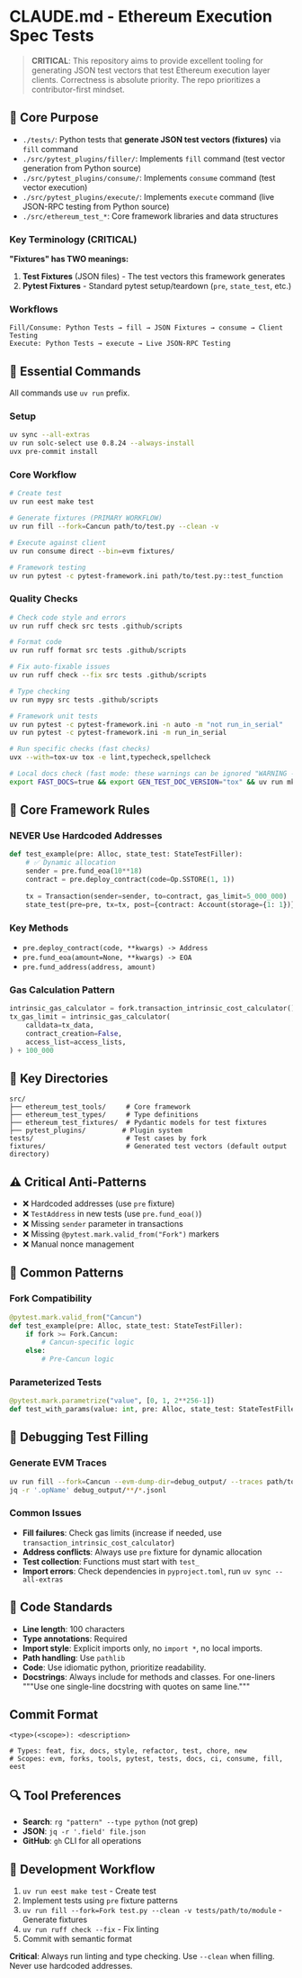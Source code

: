 # CLAUDE.md - Ethereum Execution Spec Tests

> **CRITICAL**: This repository aims to provide excellent tooling for generating JSON test vectors that test Ethereum execution layer clients. Correctness is absolute priority. The repo prioritizes a contributor-first mindset.

## 🎯 Core Purpose

- `./tests/`: Python tests that **generate JSON test vectors (fixtures)** via `fill` command
- `./src/pytest_plugins/filler/`: Implements `fill` command (test vector generation from Python source)
- `./src/pytest_plugins/consume/`: Implements `consume` command (test vector execution)
- `./src/pytest_plugins/execute/`: Implements `execute` command (live JSON-RPC testing from Python source)
- `./src/ethereum_test_*`: Core framework libraries and data structures

### Key Terminology (CRITICAL)

**"Fixtures" has TWO meanings:**

1. **Test Fixtures** (JSON files) - The test vectors this framework generates
2. **Pytest Fixtures** - Standard pytest setup/teardown (`pre`, `state_test`, etc.)

### Workflows

```text
Fill/Consume: Python Tests → fill → JSON Fixtures → consume → Client Testing
Execute: Python Tests → execute → Live JSON-RPC Testing
```

## 🚀 Essential Commands

All commands use `uv run` prefix.

### Setup

```bash
uv sync --all-extras
uv run solc-select use 0.8.24 --always-install
uvx pre-commit install
```

### Core Workflow

```bash
# Create test
uv run eest make test

# Generate fixtures (PRIMARY WORKFLOW)
uv run fill --fork=Cancun path/to/test.py --clean -v

# Execute against client
uv run consume direct --bin=evm fixtures/

# Framework testing
uv run pytest -c pytest-framework.ini path/to/test.py::test_function
```

### Quality Checks

```bash
# Check code style and errors
uv run ruff check src tests .github/scripts

# Format code
uv run ruff format src tests .github/scripts

# Fix auto-fixable issues
uv run ruff check --fix src tests .github/scripts

# Type checking
uv run mypy src tests .github/scripts

# Framework unit tests
uv run pytest -c pytest-framework.ini -n auto -m "not run_in_serial"
uv run pytest -c pytest-framework.ini -m run_in_serial

# Run specific checks (fast checks)
uvx --with=tox-uv tox -e lint,typecheck,spellcheck

# Local docs check (fast mode: these warnings can be ignored "WARNING -  Doc file 'writing_tests/..."):
export FAST_DOCS=true && export GEN_TEST_DOC_VERSION="tox" && uv run mkdocs build
```

## 🎯 Core Framework Rules

### NEVER Use Hardcoded Addresses

```python
def test_example(pre: Alloc, state_test: StateTestFiller):
    # ✅ Dynamic allocation
    sender = pre.fund_eoa(10**18)
    contract = pre.deploy_contract(code=Op.SSTORE(1, 1))
    
    tx = Transaction(sender=sender, to=contract, gas_limit=5_000_000)
    state_test(pre=pre, tx=tx, post={contract: Account(storage={1: 1})})
```

### Key Methods

- `pre.deploy_contract(code, **kwargs) -> Address`
- `pre.fund_eoa(amount=None, **kwargs) -> EOA`
- `pre.fund_address(address, amount)`

### Gas Calculation Pattern

```python
intrinsic_gas_calculator = fork.transaction_intrinsic_cost_calculator()
tx_gas_limit = intrinsic_gas_calculator(
    calldata=tx_data,
    contract_creation=False,
    access_list=access_lists,
) + 100_000
```

## 📁 Key Directories

```text
src/
├── ethereum_test_tools/     # Core framework
├── ethereum_test_types/     # Type definitions
├── ethereum_test_fixtures/  # Pydantic models for test fixtures
├── pytest_plugins/         # Plugin system
tests/                       # Test cases by fork
fixtures/                    # Generated test vectors (default output directory)
```

## ⚠️ Critical Anti-Patterns

- ❌ Hardcoded addresses (use `pre` fixture)
- ❌ `TestAddress` in new tests (use `pre.fund_eoa()`)
- ❌ Missing `sender` parameter in transactions
- ❌ Missing `@pytest.mark.valid_from("Fork")` markers
- ❌ Manual nonce management

## 🔧 Common Patterns

### Fork Compatibility

```python
@pytest.mark.valid_from("Cancun")
def test_example(pre: Alloc, state_test: StateTestFiller):
    if fork >= Fork.Cancun:
        # Cancun-specific logic
    else:
        # Pre-Cancun logic
```

### Parameterized Tests

```python
@pytest.mark.parametrize("value", [0, 1, 2**256-1])
def test_with_params(value: int, pre: Alloc, state_test: StateTestFiller):
```

## 🐛 Debugging Test Filling

### Generate EVM Traces

```bash
uv run fill --fork=Cancun --evm-dump-dir=debug_output/ --traces path/to/test.py
jq -r '.opName' debug_output/**/*.jsonl
```

### Common Issues

- **Fill failures**: Check gas limits (increase if needed, use `transaction_intrinsic_cost_calculator`)
- **Address conflicts**: Always use `pre` fixture for dynamic allocation
- **Test collection**: Functions must start with `test_`
- **Import errors**: Check dependencies in `pyproject.toml`, run `uv sync --all-extras`

## 📝 Code Standards

- **Line length**: 100 characters
- **Type annotations**: Required
- **Import style**: Explicit imports only, no `import *`, no local imports.
- **Path handling**: Use `pathlib`
- **Code**: Use idiomatic python, prioritize readability.
- **Docstrings**: Always include for methods and classes. For one-liners """Use one single-line docstring with quotes on same line."""

## Commit Format

```text
<type>(<scope>): <description>

# Types: feat, fix, docs, style, refactor, test, chore, new
# Scopes: evm, forks, tools, pytest, tests, docs, ci, consume, fill, eest
```

## 🔍 Tool Preferences

- **Search**: `rg "pattern" --type python` (not grep)
- **JSON**: `jq -r '.field' file.json`
- **GitHub**: `gh` CLI for all operations

## 🎯 Development Workflow

1. `uv run eest make test` - Create test
2. Implement tests using `pre` fixture patterns
3. `uv run fill --fork=Fork test.py --clean -v tests/path/to/module` - Generate fixtures
4. `uv run ruff check --fix` - Fix linting
5. Commit with semantic format

**Critical**: Always run linting and type checking. Use `--clean` when filling. Never use hardcoded addresses.
